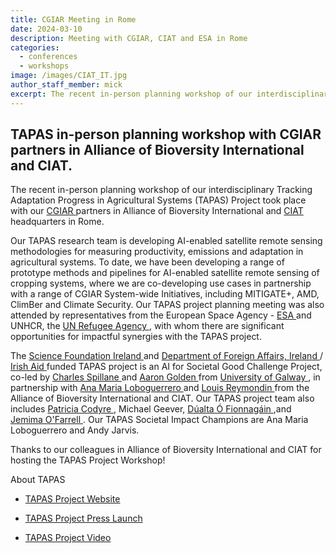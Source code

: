 ```yaml
---
title: CGIAR Meeting in Rome
date: 2024-03-10
description: Meeting with CGIAR, CIAT and ESA in Rome
categories:
  - conferences
  - workshops
image: /images/CIAT_IT.jpg
author_staff_member: mick
excerpt: The recent in-person planning workshop of our interdisciplinary Tracking Adaptation Progress in Agricultural Systems (TAPAS) Project took place with our CGIAR partners in Alliance of Bioversity International and CIAT headquarters in Rome.
---
```



## TAPAS in-person planning workshop with CGIAR partners in Alliance of Bioversity International and CIAT.

The recent in-person planning workshop of our interdisciplinary Tracking Adaptation Progress in Agricultural Systems (TAPAS) Project took place with our <a href="https://www.cgiar.org/"> CGIAR </a> partners in Alliance of Bioversity International and <a href="https://alliancebioversityciat.org/"> CIAT </a> headquarters in Rome.

Our TAPAS research team is developing AI-enabled satellite remote sensing methodologies for measuring productivity, emissions and adaptation in agricultural systems. To date, we have been developing a range of prototype methods and pipelines for AI-enabled satellite remote sensing of cropping systems, where we are co-developing use cases in partnership with a range of CGIAR System-wide Initiatives, including MITIGATE+, AMD, ClimBer and Climate Security. Our TAPAS project planning meeting was also attended by representatives from the European Space Agency - <a href="https://www.esa.int/"> ESA </a> and UNHCR, the <a href="https://www.unhcr.org/"> UN Refugee Agency </a>, with whom there are significant opportunities for impactful synergies with the TAPAS project.


The <a href="https://www.sfi.ie/"> Science Foundation Ireland </a> and <a href="https://www.dfa.ie/"> Department of Foreign Affairs, Ireland </a> / <a href="https://www.irishaid.ie/"> Irish Aid </a> funded TAPAS project is an AI for Societal Good Challenge Project, co-led by <a href="https://ie.linkedin.com/in/charles-spillane-a0580813"> Charles Spillane </a> and <a href="https://ie.linkedin.com/in/aaron-golden-3701a286"> Aaron Golden </a> from <a href="https://www.universityofgalway.ie/"> University of Galway </a>, in partnership with <a href="https://it.linkedin.com/in/ana-maria-loboguerrero-3b0397a3/en"> Ana Maria Loboguerrero </a> and <a href="https://ch.linkedin.com/in/louis-reymondin-a190545"> Louis Reymondin </a> from the Alliance of Bioversity International and CIAT. Our TAPAS project team also includes <a href="https://ie.linkedin.com/in/patricia-codyre"> Patricia Codyre </a>, Michael Geever, <a href="https://ie.linkedin.com/in/ofionnad"> Dúalta Ó Fionnagáin </a>,and <a href="https://ie.linkedin.com/in/jemima-o-farrell"> Jemima O'Farrell </a>. Our TAPAS Societal Impact Champions are Ana Maria Loboguerrero and Andy Jarvis.


Thanks to our colleagues in Alliance of Bioversity International and CIAT for hosting the TAPAS Project Workshop!



About TAPAS

- <a href="https://www.tapas-ai.org"> TAPAS Project Website </a>

- <a href="https://www.sfi.ie/research-news/news/ai-climate-change/"> TAPAS Project Press Launch </a>

- <a href="https://youtu.be/srHEehTNJcs"> TAPAS Project Video </a>
